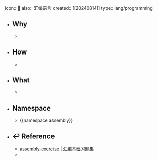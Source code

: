 icon:: 📄
also:: 汇编语言
created:: [[20240814]]
type:: lang/programming

- ## Why
  -
- ## How
  -
- ## What
  -
- ## Namespace
  - {{namespace assembly}}
- ## ↩ Reference
  - [assembly-exercise | 汇编基础习题集](https://github.com/Forec/assembly-exercise)
  -